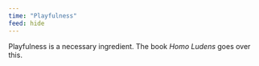 ```yaml
---
time: "Playfulness"
feed: hide
---
```


Playfulness is a necessary ingredient. The book _Homo Ludens_ goes over this. 